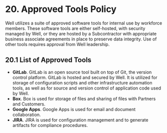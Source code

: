 # 20. Approved Tools Policy

Well utilizes a suite of approved software tools for internal use by workforce members. These software tools are either self-hosted, with security managed by Well, or they are hosted by a Subcontractor with appropriate business associate agreements in place to preserve data integrity. Use of other tools requires approval from Well leadership.

## 20.1 List of Approved Tools

* **GitLab**. GitLab is an open source tool built on top of Git, the version control platform. GitLab is hosted and secured by Well. It is utilized for storage of configuration scripts and other infrastructure automation tools, as well as for source and version control of application code used by Well.
* **Box**. Box is used for storage of files and sharing of files with Partners and Customers.
* **Google Apps**. Google Apps is used for email and document collaboration.
* **JIRA**. JIRA is used for configuration management and to generate artifacts for compliance procedures.
